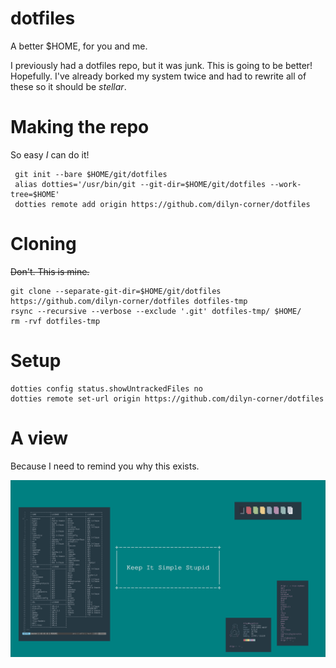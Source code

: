 # dotfiles
A better $HOME, for you and me.

I previously had a dotfiles repo, but it was junk. This is going to be better! Hopefully. 
I've already borked my system twice and had to rewrite all of these so it should be _stellar_. 

# Making the repo

So easy _I_ can do it!

```
 git init --bare $HOME/git/dotfiles
 alias dotties='/usr/bin/git --git-dir=$HOME/git/dotfiles --work-tree=$HOME'
 dotties remote add origin https://github.com/dilyn-corner/dotfiles
```

# Cloning

~~Don't. This is mine.~~ 

```
git clone --separate-git-dir=$HOME/git/dotfiles https://github.com/dilyn-corner/dotfiles dotfiles-tmp
rsync --recursive --verbose --exclude '.git' dotfiles-tmp/ $HOME/
rm -rvf dotfiles-tmp
```

# Setup
```
dotties config status.showUntrackedFiles no
dotties remote set-url origin https://github.com/dilyn-corner/dotfiles
```

# A view

Because I need to remind you why this exists.

![alt text](https://github.com/dilyn-corner/dotfiles/blob/master/scrots/dilyn-corner.png)
